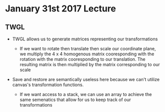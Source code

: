 # January 31st 2017 Lecture

## TWGL

* TWGL allows us to generate matrices representing our transformations
    * If we want to rotate then translate then scale our coordinate plane, we multiply the 4 x 4 homogenous matrix cooresponding with 
     the rotation with the matrix cooresponding to our translation. The resulting matrix is then multiplied by the matrix corresponding 
     to our scale

* Save and restore are semantically useless here because we can't utilize canvas's transformation functions.
    * If we want access to a stack, we can use an array to achieve the same semenatics that allow for us to keep track of our transformations